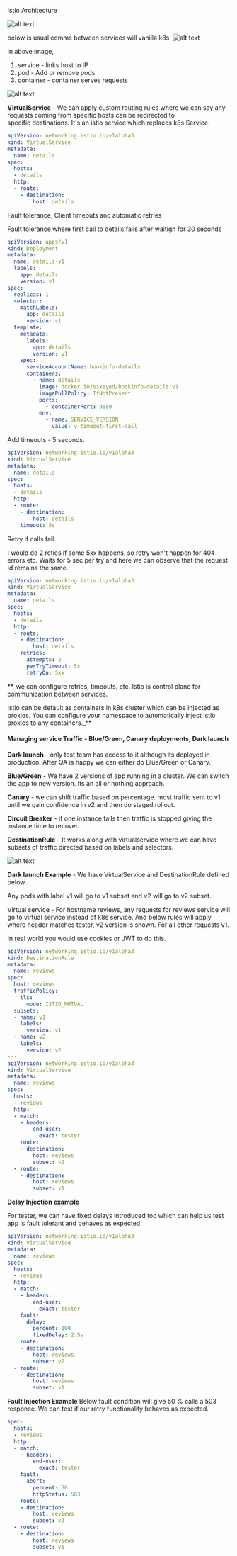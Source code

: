 Istio Architecture

![alt text](https://github.com/harishpatarla/kubernetes/blob/master/images/istioarchitecture.png)

below is usual comms between services will vanilla k8s.
![alt text](https://github.com/harishpatarla/kubernetes/blob/master/images/k8scomms.png)

In above image, 
1. service - links host to IP
2. pod - Add or remove pods
3. container - container serves requests

![alt text](https://github.com/harishpatarla/kubernetes/blob/master/images/virtualservice.png)

**VirtualService** -  We can apply custom routing rules where we can say any requests coming from specific hosts can be redirected to  
specific destinations. It's an istio service which replaces k8s Service.

```yaml
apiVersion: networking.istio.io/v1alpha3
kind: VirtualService
metadata:
  name: details
spec:
  hosts:
  - details
  http:
  - route:
    - destination:
        host: details
```

Fault tolerance, Client timeouts and automatic retries

Fault tolerance where first call to details fails after waitign for 30 seconds

```yaml
apiVersion: apps/v1
kind: Deployment
metadata:
  name: details-v1
  labels:
    app: details
    version: v1
spec:
  replicas: 1
  selector:
    matchLabels:
      app: details
      version: v1
  template:
    metadata:
      labels:
        app: details
        version: v1
    spec:
      serviceAccountName: bookinfo-details
      containers:
        - name: details
          image: docker.io/sixeyed/bookinfo-details:v1
          imagePullPolicy: IfNotPresent
          ports:
            - containerPort: 9080
          env:
            - name: SERVICE_VERSION
              value: v-timeout-first-call

```

Add timeouts - 5 seconds.
 
```yaml
apiVersion: networking.istio.io/v1alpha3
kind: VirtualService
metadata:
  name: details
spec:
  hosts:
  - details
  http:
  - route:
    - destination:
        host: details
    timeout: 5s
```

Retry if calls fail

I would do 2 reties if some 5xx happens. so retry won't happen for 404 errors etc.
Waits for 5 sec per try and here we can observe that the request Id remains the same.
```yaml
apiVersion: networking.istio.io/v1alpha3
kind: VirtualService
metadata:
  name: details
spec:
  hosts:
  - details
  http:
  - route:
    - destination:
        host: details
    retries:
      attempts: 2
      perTryTimeout: 5s
      retryOn: 5xx
```

**_we can configure retries, timeouts, etc.
Istio is control plane for communication between services.
    
Istio can be default as containers in k8s cluster which can be injected as proxies.
You can configure your namespace to automatically inject istio proxies to any containers._**


#### Managing service Traffic - Blue/Green,  Canary deployments, Dark launch

**Dark launch** - only test team has access to it although its deployed in production.
After QA is happy we can either do Blue/Green or Canary.

**Blue/Green** - We have 2 versions of app running in a cluster. We can switch the app to new version. Its an all or nothing approach.

**Canary** - we can shift traffic based on percentage. most traffic sent to v1 until we gain confidence in v2 and then do staged rollout. 
 
**Circuit Breaker** - if one instance fails then traffic is stopped giving the instance time to recover.

**DestinationRule** - It works along with virtualservice where we can have subsets of traffic directed based on labels and selectors. 

![alt text](https://github.com/harishpatarla/kubernetes/blob/master/images/DestinationRule.png)

**Dark launch Example** -
We have VirtualService and DestinationRule defined below.

Any pods with label v1 will go to v1 subset and v2 will go to v2 subset.

Virtual service - For hostname reviews, any requests for reviews service will go to virtual service instead of k8s service.
And below rules will apply where header matches tester, v2 version is shown. For all other requests v1.

In real world you would use cookies or JWT to do this.

```yaml
apiVersion: networking.istio.io/v1alpha3
kind: DestinationRule
metadata:
  name: reviews
spec:
  host: reviews
  trafficPolicy:
    tls:
      mode: ISTIO_MUTUAL
  subsets:
  - name: v1
    labels:
      version: v1
  - name: v2
    labels:
      version: v2
---
apiVersion: networking.istio.io/v1alpha3
kind: VirtualService
metadata:
  name: reviews
spec:
  hosts:
  - reviews
  http:
  - match:
    - headers:
        end-user:
          exact: tester
    route:
    - destination:
        host: reviews
        subset: v2
  - route:
    - destination:
        host: reviews
        subset: v1
``` 
**Delay Injection example**

For tester, we can have fixed delays introduced too which can help us test app is fault tolerant and behaves as expected.  

```yaml
apiVersion: networking.istio.io/v1alpha3
kind: VirtualService
metadata:
  name: reviews
spec:
  hosts:
  - reviews
  http:
  - match:
    - headers:
        end-user:
          exact: tester    
    fault:
      delay:
        percent: 100
        fixedDelay: 2.5s
    route:
    - destination:
        host: reviews
        subset: v2
  - route:
    - destination:
        host: reviews
        subset: v1
```

**Fault Injection Example**
Below fault condition will give 50 % calls a 503 response. 
We can test if our retry functionality behaves as expected. 
```yaml
spec:
  hosts:
  - reviews
  http:
  - match:
    - headers:
        end-user:
          exact: tester    
    fault:
      abort:
        percent: 50
        httpStatus: 503
    route:
    - destination:
        host: reviews
        subset: v2
  - route:
    - destination:
        host: reviews
        subset: v1

```
